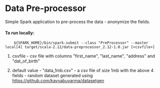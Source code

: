 # Data Pre-processor

Simple Spark application to pre-process the data - anonymize the fields.

#### To run locally:

```
    ${SPARK_HOME}/bin/spark-submit --class "PreProcessor" --master local[4] target/scala-2.12/data-preprocessor_2.12-1.0.jar [<csvfile>]
```

1. csvfile - csv file with columns "first_name", "last_name", "address" and "dat_of_birth"

2. default value - "data_1mb.csv" - a csv file of size 1mb with the above 4 fields - random dataset generated using https://github.com/kavyabuvarma/datasetgen

